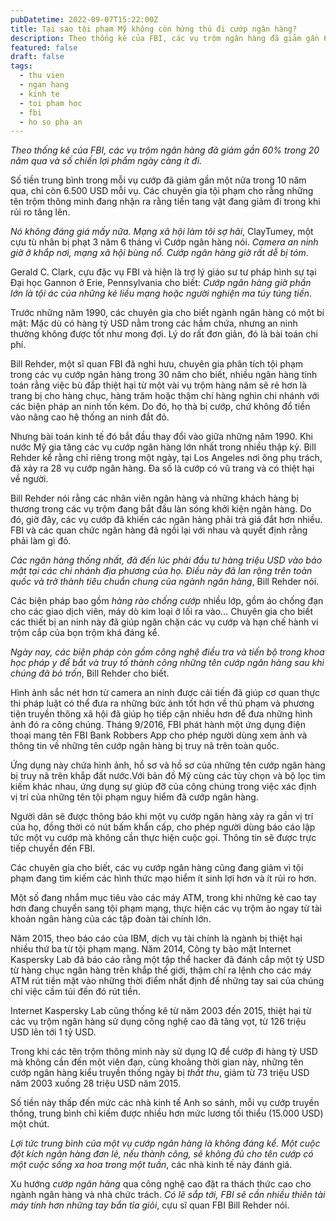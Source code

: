 ```yaml
---
pubDatetime: 2022-09-07T15:22:00Z
title: Tại sao tội phạm Mỹ không còn hứng thú đi cướp ngân hàng?
description: Theo thống kê của FBI, các vụ trộm ngân hàng đã giảm gần 60% trong 20 năm qua và số chiến lợi phẩm ngày càng ít đi.
featured: false
draft: false
tags:
  - thu vien
  - ngan hang
  - kinh te
  - toi pham hoc
  - fbi
  - ho so pha an
---
```


_Theo thống kê của FBI, các vụ trộm ngân hàng đã giảm gần 60% trong 20 năm qua và số chiến lợi phẩm ngày càng ít đi._

Số tiền trung bình trong mỗi vụ cướp đã giảm gần một nửa trong 10 năm qua, chỉ còn 6.500 USD mỗi vụ. Các chuyên gia tội phạm cho rằng những tên trộm thông minh đang nhận ra rằng tiền tang vật đang giảm đi trong khi rủi ro tăng lên.

_Nó không đáng giá mấy nữa. Mạng xã hội làm tôi sợ hãi_, ClayTumey, một cựu tù nhân bị phạt 3 năm 6 tháng vì Cướp ngân hàng nói. _Camera an ninh giờ ở khắp nơi, mạng xã hội bùng nổ. Cướp ngân hàng giờ rất dễ bị tóm_.

Gerald C. Clark, cựu đặc vụ FBI và hiện là trợ lý giáo sư tư pháp hình sự tại Đại học Gannon ở Erie, Pennsylvania cho biết: _Cướp ngân hàng giờ phần lớn là tội ác của những kẻ liều mạng hoặc người nghiện ma túy túng tiền_.

Trước những năm 1990, các chuyên gia cho biết ngành ngân hàng có một bí mật: Mặc dù có hàng tỷ USD nằm trong các hầm chứa, nhưng an ninh thường không được tốt như mong đợi. Lý do rất đơn giản, đó là bài toán chi phí.

Bill Rehder, một sĩ quan FBI đã nghỉ hưu, chuyên gia phân tích tội phạm trong các vụ cướp ngân hàng trong 30 năm cho biết, nhiều ngân hàng tính toán rằng việc bù đắp thiệt hại từ một vài vụ trộm hàng năm sẽ rẻ hơn là trang bị cho hàng chục, hàng trăm hoặc thậm chí hàng nghìn chi nhánh với các biện pháp an ninh tốn kém. Do đó, họ thà bị cướp, chứ không đổ tiền vào nâng cao hệ thống an ninh đắt đỏ.

Nhưng bài toán kinh tế đó bắt đầu thay đổi vào giữa những năm 1990. Khi nước Mỹ gia tăng các vụ cướp ngân hàng lớn nhất trong nhiều thập kỷ. Bill Rehder kể rằng chỉ riêng trong một ngày, tại Los Angeles nơi ông phụ trách, đã xảy ra 28 vụ cướp ngân hàng. Đa số là cướp có vũ trang và có thiệt hại về người.

Bill Rehder nói rằng các nhân viên ngân hàng và những khách hàng bị thương trong các vụ trộm đang bắt đầu làn sóng khởi kiện ngân hàng. Do đó, giờ đây, các vụ cướp đã khiến các ngân hàng phải trả giá đắt hơn nhiều. FBI và các quan chức ngân hàng đã ngồi lại với nhau và quyết định rằng phải làm gì đó.

_Các ngân hàng thống nhất, đã đến lúc phải đầu tư hàng triệu USD vào bảo mật tại các chi nhánh địa phương của họ. Điều này đã lan rộng trên toàn quốc và trở thành tiêu chuẩn chung của ngành ngân hàng_, Bill Rehder nói.

Các biện pháp bao gồm _hàng rào chống cướp_ nhiều lớp, gồm áo chống đạn cho các giao dịch viên, máy dò kim loại ở lối ra vào… Chuyên gia cho biết các thiết bị an ninh này đã giúp ngăn chặn các vụ cướp và hạn chế hành vi trộm cắp của bọn trộm khá đáng kể.

_Ngày nay, các biện pháp còn gồm công nghệ điều tra và tiến bộ trong khoa học pháp y để bắt và truy tố thành công những tên cướp ngân hàng sau khi chúng đã bỏ trốn_, Bill Rehder cho biết.

Hình ảnh sắc nét hơn từ camera an ninh được cải tiến đã giúp cơ quan thực thi pháp luật có thể đưa ra những bức ảnh tốt hơn về thủ phạm và phương tiện truyền thông xã hội đã giúp họ tiếp cận nhiều hơn để đưa những hình ảnh đó ra công chúng. Tháng 9/2016, FBI phát hành một ứng dụng điện thoại mang tên FBI Bank Robbers App cho phép người dùng xem ảnh và thông tin về những tên cướp ngân hàng bị truy nã trên toàn quốc.

Ứng dụng này chứa hình ảnh, hồ sơ và hồ sơ của những tên cướp ngân hàng bị truy nã trên khắp đất nước.Với bản đồ Mỹ cùng các tùy chọn và bộ lọc tìm kiếm khác nhau, ứng dụng sự giúp đỡ của công chúng trong việc xác định vị trí của những tên tội phạm nguy hiểm đã cướp ngân hàng.

Người dân sẽ được thông báo khi một vụ cướp ngân hàng xảy ra gần vị trí của họ, đồng thời có nút bấm khẩn cấp, cho phép người dùng báo cáo lập tức một vụ cướp mà không cần thực hiện cuộc gọi. Thông tin sẽ được trực tiếp chuyển đến FBI.

Các chuyên gia cho biết, các vụ cướp ngân hàng cũng đang giảm vì tội phạm đang tìm kiếm các hình thức mạo hiểm ít sinh lợi hơn và ít rủi ro hơn.

Một số đang nhắm mục tiêu vào các máy ATM, trong khi những kẻ cao tay hơn đang chuyển sang tội phạm mạng, thực hiện các vụ trộm ảo ngay từ tài khoản ngân hàng của các tập đoàn tài chính lớn.

Năm 2015, theo báo cáo của IBM, dịch vụ tài chính là ngành bị thiệt hại nhiều thứ ba từ tội phạm mạng. Năm 2014, Công ty bảo mật Internet Kaspersky Lab đã báo cáo rằng một tập thể hacker đã đánh cắp một tỷ USD từ hàng chục ngân hàng trên khắp thế giới, thậm chí ra lệnh cho các máy ATM rút tiền mặt vào những thời điểm nhất định để những tay sai của chúng chỉ việc cầm túi đến đó rút tiền.

Internet Kaspersky Lab cũng thống kê từ năm 2003 đến 2015, thiệt hại từ các vụ trộm ngân hàng sử dụng công nghệ cao đã tăng vọt, từ 126 triệu USD lên tới 1 tỷ USD.

Trong khi các tên trộm thông minh này sử dụng IQ để cướp đi hàng tỷ USD mà không cần đến một viên đạn, cùng khoảng thời gian này, những tên cướp ngân hàng kiểu truyền thống ngày bị _thất thu_, giảm từ 73 triệu USD năm 2003 xuống 28 triệu USD năm 2015.

Số tiền này thấp đến mức các nhà kinh tế Anh so sánh, mỗi vụ cướp truyền thống, trung bình chỉ kiếm được nhiều hơn mức lương tối thiểu (15.000 USD) một chút.

_Lợi tức trung bình của một vụ cướp ngân hàng là không đáng kể. Một cuộc đột kích ngân hàng đơn lẻ, nếu thành công, sẽ không đủ cho tên cướp có một cuộc sống xa hoa trong một tuần_, các nhà kinh tế này đánh giá.

Xu hướng _cướp ngân hàng_ qua công nghệ cao đặt ra thách thức cao cho ngành ngân hàng và nhà chức trách. _Có lẽ sắp tới, FBI sẽ cần nhiều thiên tài máy tính hơn những tay bắn tỉa giỏi_, cựu sĩ quan FBI Bill Rehder nói.